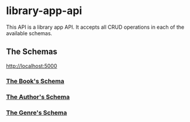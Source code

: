 # library-app-api

This API is a library app API.
It accepts all CRUD operations in each of the available schemas.

## The Schemas
[http://localhost:5000](http://localhost:5000)
### [The Book's Schema](./book.md)
### [The Author's Schema](./author.md)
### [The Genre's Schema](./genre.md)